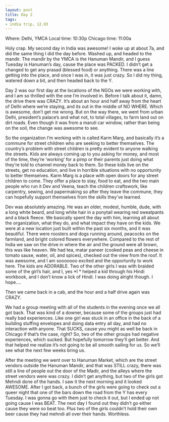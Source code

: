 ```yaml
---
layout: post
title: Day 2
tags:
- india trip, 12.03
---
```

Where: Delhi, YMCA
Local time: 10:30p
Chicago time: 11:00a

Holy crap. My second day in India was awesome! I woke up at about 7a, and did the same thing I did the day before. Washed up, and headed to the mandir. The mandir by the YMCA is the Hanuman Mandir, and I guess Tuesday is Hanuman’s day, cause the place was PACKED. I didn’t get a changed to get any prasad (blessed food) or anything. There was a line getting into the place, and once I was in, it was just crazy. So I did my thing, watered down a bit, and then headed back to the Y.

Day 2 was our first day at the locations of the NGOs we were working with, and I am so thrilled with the one I’m involved in. Before I talk about it, damn, the drive there was CRAZY. It’s about an hour and half away from the heart of Delhi where we’re staying, and its out in the middle of NO WHERE. Which is awesome, don’t get me wrong. But on the way there, we went from urban Delhi, president’s palace’s and what not, to total villages, to farm land out on dirt roads. Even though it was from a maruti car window, rather than being on the soil, the change was awesome to see.

So the organization I’m working with is called Karm Marg, and basically it’s a commune for street children who are seeking to better themselves. The country’s problem with street children is pretty evident to anyone walking the streets. Kids are always coming up to you asking for money, and most of the time, they’re ‘working’ for a pimp or their parents just doing what they’re told to channel money back to them. So these kids live on the streets, get no education, and live in horrible situations with no opportunity to better themselves. Karm Marg is a place with open doors for any street children to come. They offer a place to stay, food to eat, and the two main people who run it Dev and Veena, teach the children craftswork, like carpentry, sewing, and papermaking so after they leave the commune, they can hopefully support themselves from the skills they’ve learned.

Dev was absolutely amazing. He was an older, modest, humble, dude, with a long white beard, and long white hair in a ponytail wearing red sweatpants and a black fleece. We basically spent the day with him, learning all about the organization, what they do, and what impact they have on the kids. We were at a new location just built within the past six months, and it was beautiful. There were roosters and dogs running around, peacocks on the farmland, and bright colored flowers everywhere. Compared to the rest of India we saw on the drive in where the air and the ground were all brown, this was like heaven. We had tea, matar paneer (cooked peas and cheese in tomato sause, water, oil, and spices), checked out the view from the roof. It was awesome, and I am sooooooo excited and the opportunity to work here. The kids are ADORABLE. Two of the other girls I was with braided some of the girl’s hair, and I, yes *I * helped a kid through his Hindi workbook, and I don’t know a lick of Hindi. I was doing alright though. I hope….

Then we came back in a cab, and the hour and a half drive again was CRAZY.

We had a group meeting with all of the students in the evening once we all got back. That was kind of a downer, because some of the groups just had really bad experiences. Like one girl was stuck in an office in the back of a building stuffing envelopes and doing data entry all day, and had no interaction with anyone. That SUCKS, cause you might as well be back in Chicago if that’s the case, right? So, two of the other groups had negative experiences, which sucked. But hopefully tomorrow they’ll get better. And that helped me realize it’s not going to be all smooth sailing for us. So we’ll see what the next few weeks bring us.

After the meeting we went over to Hanuman Market, which are the street vendors outside the Hanuman Mandir, and that was STILL crazy, there was still a line of people out the door of the Madir, and the alleys where the street vendors were was crazy. I didn’t get anything, but two of the girls got Mehndi done of the hands. I saw it the next morning and it looked AWESOME. After I got back, a bunch of the girls were going to check out a queer night that one of the bars down the road from the Y has every Tuesday. I was gonna go with them just to check it out, but I ended up not going cause I was BEAT. The next day I found out they didn’t go either cause they were so beat too. Plus two of the girls couldn’t hold their own beer cause they had mehndi all over their hands. Worthless. 
